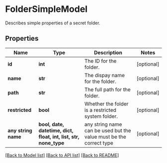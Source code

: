 # FolderSimpleModel

Describes simple properties of a secret folder.

## Properties
Name | Type | Description | Notes
------------ | ------------- | ------------- | -------------
**id** | **int** | The ID for the folder. | [optional] 
**name** | **str** | The dispay name for the folder. | [optional] 
**path** | **str** | The full path for the folder. | [optional] 
**restricted** | **bool** | Whether the folder is a restricted system folder. | [optional] 
**any string name** | **bool, date, datetime, dict, float, int, list, str, none_type** | any string name can be used but the value must be the correct type | [optional]

[[Back to Model list]](../README.md#documentation-for-models) [[Back to API list]](../README.md#documentation-for-api-endpoints) [[Back to README]](../README.md)


